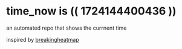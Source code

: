# time_now is (( 1724144400436 ))

an automated repo that shows the currnent time

inspired by [breakingheatmap](https://github.com/breakingheatmap/breakingheatmap)